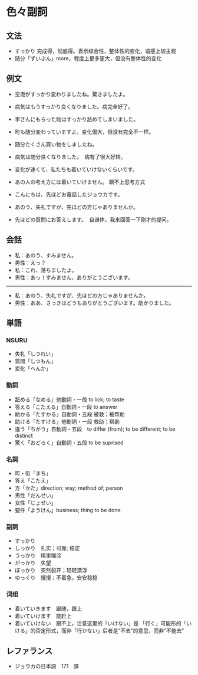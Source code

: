 # 色々副詞

## 文法

- すっかり 完成得，彻底得。表示综合性，整体性的变化，语感上较主观
- 随分「ずいぶん」more，程度上更多更大，但没有整体性的变化

## 例文

- 空港がすっかり変わりましたね。驚きましたよ。
- 病気はもうすっかり良くなりました。病完全好了。
- 李さんにもらった飴はすっかり舐めてしまいました。

- 町も随分変わっていますよ。变化很大，但没有完全不一样。
- 随分たくさん買い物をしましたね。
- 病気は随分良くなりました。　病有了很大好转。

- 変化が速くて、私たちも着いていけないくらいです。
- あの人の考え方には着いていけません。 跟不上思考方式

- こんにちは、先ほどお電話したジョウカです。
- あのう、失礼ですが、先ほどの方じゃありませんか。
- 先ほどの質問にお答えします。　自谦体，我来回答一下刚才的提问。

## 会話

- 私：あのう、すみません。
- 男性：えっ？
- 私：これ、落ちましたよ。
- 男性：あっ！すみません、ありがとうございます。

---

- 私：あのう、失礼ですが、先ほどの方じゃありませんか。
- 男性：ああ、さっきはどうもありがとうございます。助かりました。　 

## 単語

### NSURU

- 失礼「しつれい」
- 質問「しつもん」
- 変化「へんか」

### 動詞

- 舐める「なめる」他動詞・一段 to lick; to taste
- 答える「こたえる」自動詞・一段 to answer
- 助かる「たすかる」自動詞・五段 被救；被帮助
- 助ける「たすける」他動詞・一段 救助；帮助
- 違う「ちがう」自動詞・五段　to differ (from); to be different; to be distinct
- 驚く「おどろく」自動詞・五段 to be suprised

### 名詞

- 町・街「まち」
- 答え「こたえ」
- 方「かた」direction; way; method of; person
- 男性「だんせい」
- 女性「じょせい」
- 要件「ようけん」business; thing to be done

### 副詞

- すっかり
- しっかり　扎实；可靠; 稳定
- うっかり　稀里糊涂
- がっかり　失望
- ぼっかり　突然裂开；轻轻漂浮
- ゆっくり　慢慢；不着急，安安稳稳

### 词组

- 着いていきます　跟随，跟上
- 着いていけます　能赶上
- 着いていけない　跟不上，注意这里的「いけない」是 「行く」可能形的「いける」的否定形式，而非「行かない」后者是“不去”的意思，而非“不能去”

## レファランス

- ジョウカの日本語　171　課

